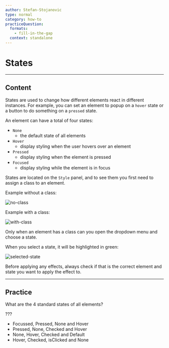 ```yaml
---
author: Stefan-Stojanovic
type: normal
category: how-to
practiceQuestion:
  formats:
    - fill-in-the-gap
  context: standalone
---
```


# States


---

## Content

States are used to change how different elements react in different instances. For example, you can set an element to popup on a `hover` state or a button to do something on a `pressed` state.

An element can have a total of four states:

- `None`
  - the default state of all elements
- `Hover`
  - display styling when the user hovers over an element
- `Pressed`
  - display styling when the element is pressed
- `Focused`
  - display styling while the element is in focus

States are located on the `Style` panel, and to see them you first need to assign a class to an element.

Example without a class:

![no-class](https://img.enkipro.com/71d95d052041b5e52c3e227bef9c2d62.png)

Example with a class:

![with-class](https://img.enkipro.com/24a7efbfadb4d12c00fcd82ef3a77f28.png)

Only when an element has a class can you open the dropdown menu and choose a state.

When you select a state, it will be highlighted in green:

![selected-state](https://img.enkipro.com/2ad527abba7858f68ae30005fb282179.png)

Before applying any effects, always check if that is the correct element and state you want to apply the effect to.


---

## Practice

What are the 4 standard states of all elements?

???

- Focussed, Pressed, None and Hover
- Pressed, None, Checked and Hover
- None, Hover, Checked and Default
- Hover, Checked, isClicked and None
 
